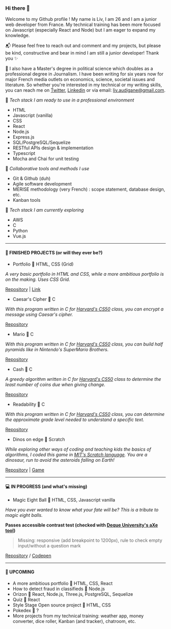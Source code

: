 ### Hi there 👋

Welcome to my Github profile ! My name is Liv, I am 26 and I am a junior web developer from France. My technical training has been more focused on Javascript (especially React and Node) but I am eager to expand my knowledge. 

📬 Please feel free to reach out and comment and my projects, but please be kind, constructive and bear in mind I am still a junior developer! Thank you ✨ 

📰 I also have a Master's degree in political science which doubles as a professional degree in Journalism. I have been writing for six years now for major French media outlets on economics, science, societal issues and literature. So whether you're interested in my technical or my writing skills, you can reach me on [Twitter](https://twitter.com/_elleivy), [Linkedin](https://www.linkedin.com/in/liv-audigane/) or via email: liv.audigane@gmail.com. 

📍 *Tech stack I am ready to use in a professional environment*
- HTML
- Javascript (vanilla)
- CSS
- React 
- Node.js
- Express.js
- SQL/PostgreSQL/Sequelize
- RESTful APIs design & implementation
- Typescript
- Mocha and Chai for unit testing 

📍 *Collaborative tools and methods I use*
- Git & Github (duh)
- Agile software development 
- MERISE methodology (very French) : scope statement, database design, etc.
- Kanban tools

📍 *Tech stack I am currently exploring*
- AWS
- C
- Python
- Vue.js

---

#### 💾 FINISHED PROJECTS (or will they ever be?)

- Portfolio 🔸 HTML, CSS (Grid)

*A very basic portfolio in HTML and CSS, while a more ambitious portfolio is on the making. Uses CSS Grid.*

[Repository](https://github.com/livprojects/Mario) | [Link](https://livprojects.github.io)

- Caesar's Cipher 🔸 C

*With this program written in C for [Harvard's CS50](https://cs50.harvard.edu/college/2020/fall/) class, you can encrypt a message using Caesar's cipher.*

[Repository](https://github.com/livprojects/Caesar)

- Mario 🔸 C

*With this program written in C for [Harvard's CS50](https://cs50.harvard.edu/college/2020/fall/) class, you can build half pyramids like in Nintendo's SuperMario Brothers.*

[Repository](https://github.com/livprojects/Mario)

- Cash 🔸 C

*A greedy algorithm written in C for [Harvard's CS50](https://cs50.harvard.edu/college/2020/fall/) class to determine the least number of coins due when giving change.*

[Repository](https://github.com/livprojects/Cash)

- Readability 🔸 C

*With this program written in C for [Harvard's CS50](https://cs50.harvard.edu/college/2020/fall/) class, you can determine the approximate grade level needed to understand a specific text.*

[Repository](https://github.com/livprojects/Readability)

- Dinos on edge 🔸 Scratch

*While exploring other ways of coding and teaching kids the basics of algorithms, I coded this game in [MIT's Scratch language](https://scratch.mit.edu/). You are a dinosaur, run to avoid the asteroids falling on Earth!*

[Repository](https://github.com/livprojects/DinosOnEdge) | [Game](https://scratch.mit.edu/projects/379421106)

---

#### 💻 IN PROGRESS (and what's missing)

- Magic Eight Ball 🔸 HTML, CSS, Javascript vanilla

*Have you ever wanted to know what your fate will be? This is a tribute to magic eight balls.*

**Passes accessible contrast test (checked with [Deque University's aXe tool](https://dequeuniversity.com/color-contrast))**

> Missing: responsive (add breakpoint to 1200px), rule to check empty input/without a question mark

[Repository](https://github.com/livprojects/MagicEightBall) / [Codepen](https://codepen.io/livprojects/full/abNjeqe)

---

#### 🔮 UPCOMING
- A more ambitious portfolio 🔸 HTML, CSS, React
- How to detect fraud in classifieds 🔸 Node.js 
- Orizon 🔸 React, Node.js, Three.js, PostgreSQL, Sequelize
- Quiz 🔸 React
- Style Stage Open source project 🔸 HTML, CSS
- Pokedex 🔸 ?
- More projects from my technical training: weather app, money converter, dice roller, Kanban (and tracker), chatroom, etc. 

